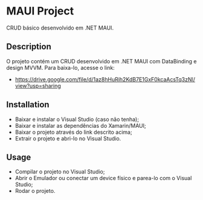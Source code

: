 # MAUI Project
CRUD básico desenvolvido em .NET MAUI.

## Description
O projeto contém um CRUD desenvolvido em .NET MAUI com DataBinding e design MVVM. Para baixa-lo, acesse o link: 
- https://drive.google.com/file/d/1az8hHuRih2KdB7E1GxF0kcaAcsTq3zNl/view?usp=sharing

## Installation
- Baixar e instalar o Visual Studio (caso não tenha);
- Baixar e instalar as dependências do Xamarin/MAUI;
- Baixar o projeto através do link descrito acima;
- Extrair o projeto e abri-lo no Visual Studio.

## Usage
- Compilar o projeto no Visual Studio;
- Abrir o Emulador ou conectar um device físico e parea-lo com o Visual Studio;
- Rodar o projeto.

